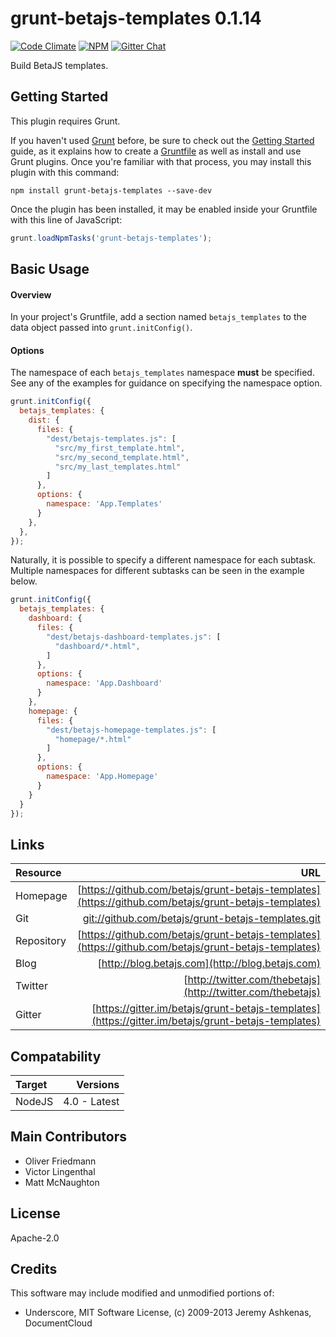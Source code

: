 # grunt-betajs-templates 0.1.14
[![Code Climate](https://codeclimate.com/github/betajs/grunt-betajs-templates/badges/gpa.svg)](https://codeclimate.com/github/betajs/grunt-betajs-templates)
[![NPM](https://img.shields.io/npm/v/grunt-betajs-templates.svg?style=flat)](https://www.npmjs.com/package/grunt-betajs-templates)
[![Gitter Chat](https://badges.gitter.im/betajs/grunt-betajs-templates.svg)](https://gitter.im/betajs/grunt-betajs-templates)

Build BetaJS templates.



## Getting Started


This plugin requires Grunt.

If you haven't used [Grunt](http://gruntjs.com/) before, be sure to check out the [Getting Started](http://gruntjs.com/getting-started) guide, as it explains how to create a [Gruntfile](http://gruntjs.com/sample-gruntfile) as well as install and use Grunt plugins. Once you're familiar with that process, you may install this plugin with this command:

```shell
npm install grunt-betajs-templates --save-dev
```

Once the plugin has been installed, it may be enabled inside your Gruntfile with this line of JavaScript:

```js
grunt.loadNpmTasks('grunt-betajs-templates');
```




## Basic Usage


#### Overview
In your project's Gruntfile, add a section named `betajs_templates` to the data object passed into `grunt.initConfig()`.

#### Options
The namespace of each `betajs_templates` namespace **must** be specified. See
any of the examples for guidance on specifying the namespace option.

```js
grunt.initConfig({
  betajs_templates: {
    dist: {
      files: {
        "dest/betajs-templates.js": [
          "src/my_first_template.html",
          "src/my_second_template.html",
          "src/my_last_templates.html"
        ]
      },
      options: {
        namespace: 'App.Templates'
      }
    },
  },
});
```

Naturally, it is possible to specify a different namespace for each subtask.
Multiple namespaces for different subtasks can be seen in the example below.

```js
grunt.initConfig({
  betajs_templates: {
    dashboard: {
      files: {
        "dest/betajs-dashboard-templates.js": [
          "dashboard/*.html",
        ]
      },
      options: {
        namespace: 'App.Dashboard'
      }
    },
    homepage: {
      files: {
        "dest/betajs-homepage-templates.js": [
          "homepage/*.html"
        ]
      },
      options: {
        namespace: 'App.Homepage'
      }
    }
  }
});
```


## Links
| Resource   | URL |
| :--------- | --: |
| Homepage   | [https://github.com/betajs/grunt-betajs-templates](https://github.com/betajs/grunt-betajs-templates) |
| Git        | [git://github.com/betajs/grunt-betajs-templates.git](git://github.com/betajs/grunt-betajs-templates.git) |
| Repository | [https://github.com/betajs/grunt-betajs-templates](https://github.com/betajs/grunt-betajs-templates) |
| Blog       | [http://blog.betajs.com](http://blog.betajs.com) | 
| Twitter    | [http://twitter.com/thebetajs](http://twitter.com/thebetajs) | 
| Gitter     | [https://gitter.im/betajs/grunt-betajs-templates](https://gitter.im/betajs/grunt-betajs-templates) | 



## Compatability
| Target | Versions |
| :----- | -------: |
| NodeJS | 4.0 - Latest |






## Main Contributors

- Oliver Friedmann
- Victor Lingenthal
- Matt McNaughton

## License

Apache-2.0


## Credits

This software may include modified and unmodified portions of:
- Underscore, MIT Software License, (c) 2009-2013 Jeremy Ashkenas, DocumentCloud





